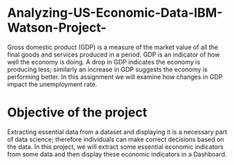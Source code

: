 # Analyzing-US-Economic-Data-IBM-Watson-Project-
Gross domestic product (GDP) is a measure of the market value of all the final goods and services produced in a period. GDP is an indicator of how well the economy is doing. A drop in GDP indicates the economy is producing less; similarly an increase in GDP suggests the economy is performing better. In this assignment we will examine how changes in GDP impact the unemployment rate.

# Objective of the project
Extracting essential data from a dataset and displaying it is a necessary part of data science; therefore individuals can make correct decisions based on the data. In this project, we will extract some essential economic indicators from some data and then display these economic indicators in a Dashboard.
